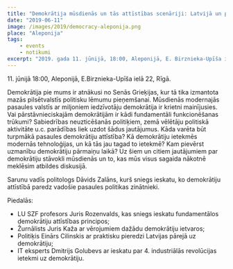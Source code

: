```yaml
---
title: "Demokrātija mūsdienās un tās attīstības scenāriji: Latvijā un pasaulē"
date: "2019-06-11"
image: /images/2019/democracy-aleponija.png
place: "Aleponija"
tags:
    - events
    - notikumi
excerpt: "2019. gada 11. jūnijā, 18:00, Aleponijā, E. Birznieka-Upīša ielā 22, Rīgā. Vai pārstāvnieciskajām demokrātijām ir kādi fundamentāli funkcionēšanas trūkumi? Kāda varēta būt turpmākā pasaules demokrātiju attīstība?"
---
```


11\. jūnijā 18:00, Aleponijā, E.Birznieka-Upīša ielā 22, Rīgā.

Demokrātija pie mums ir atnākusi no Senās Grieķijas, kur tā tika izmantota mazās pilsētvalstīs politisku lēmumu pieņemšanai. Mūsdienās modernajās pasaules valstīs ar miljoniem iedzīvotāju demokrātija ir krietni mainījusies. Vai pārstāvnieciskajām demokrātijām ir kādi fundamentāli funkcionēšanas trūkumi? Sabiedrības neuzticēšanās politiķiem, zemā vēlētāju politiskā aktivitāte u.c. parādības liek uzdot šādus jautājumus. Kāda varēta būt turpmākā pasaules demokrātiju attīstība? Kā demokrātiju ietekmēs modernās tehnoloģijas, un kā tās jau tagad to ietekmē? Kam pievērst uzmanību demokrātiju pārmaiņu laikā? Uz šiem un citiem jautājumiem par demokrātiju stāvokli mūsdienās un to, kas mūs visus sagaida nākotnē meklēsim atbildes diskusijā.

Sarunu vadīs politologs Dāvids Zalāns, kurš sniegs ieskatu, ko demokrātiju attīstībā paredz vadošie pasaules politikas zinātnieki.

Piedalās:

- LU SZF profesors Juris Rozenvalds, kas sniegs ieskatu fundamentālos demokrātiju attīstības principos;
- Žurnālists Juris Kaža ar vērojumiem dažādu demokrātiju ietvaros;
- Politiķis Einārs Cilinskis ar praktisku pieredzi Latvijas pārejā uz demokrātiju;
- IT eksperts Dmitrijs Golubevs ar ieskatu par 4. industriālās revolūcijas ietekmi uz demokrātiju.
